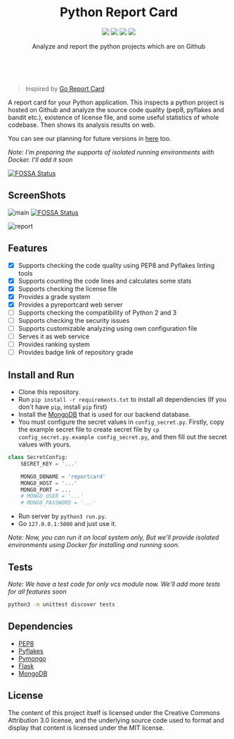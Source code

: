 <br><br>

<h1 align="center">Python Report Card</h1>

<p align="center">
  <a href="/LICENSE"><img src="https://img.shields.io/badge/license-MIT-blue.svg"/></a>
  <a href="https://docs.python.org/3/index.html"><img src="https://img.shields.io/badge/python-3.6-blue.svg"/></a>
  <a href="https://www.python.org/dev/peps/pep-0008"><img src="https://img.shields.io/badge/code%20style-PEP8-brightgreen.svg"/></a>
  <a href="https://travis-ci.org/mingrammer/pyreportcard"><img src="https://travis-ci.org/mingrammer/pyreportcard.svg?branch=master"/></a>
</p>

<p align="center">
  Analyze and report the python projects which are on Github
</p>

<br><br><br>

> Inspired by [Go Report Card](https://github.com/gojp/goreportcard)

A report card for your Python application. This inspects a python project is hosted on Github and analyze the source code quality (pep8, pyflakes and bandit etc.), existence of license file, and some useful statistics of whole codebase. Then shows its analysis results on web.

You can see our planning for future versions in [here](https://github.com/mingrammer/pyreportcard/projects/1) too.

*Note: I'm preparing the supports of isolated running environments with Docker. I'll add it soon*


[![FOSSA Status](https://app.fossa.io/api/projects/git%2Bgithub.com%2Fmingrammer%2Fpyreportcard.svg?type=large)](https://app.fossa.io/projects/git%2Bgithub.com%2Fmingrammer%2Fpyreportcard?ref=badge_large)

## ScreenShots

![main](screenshots/main.png)
[![FOSSA Status](https://app.fossa.io/api/projects/git%2Bgithub.com%2Fmingrammer%2Fpyreportcard.svg?type=shield)](https://app.fossa.io/projects/git%2Bgithub.com%2Fmingrammer%2Fpyreportcard?ref=badge_shield)

![report](screenshots/report.png)

## Features

* [x] Supports checking the code quality using PEP8 and Pyflakes linting tools
* [x] Supports counting the code lines and calculates some stats
* [x] Supports checking the license file
* [x] Provides a grade system
* [x] Provides a pyreportcard web server
* [ ] Supports checking the compatibility of Python 2 and 3
* [ ] Supports checking the security issues
* [ ] Supports customizable analyzing using own configuration file
* [ ] Serves it as web service
* [ ] Provides ranking system
* [ ] Provides badge link of repository grade

## Install and Run

* Clone this repository.
* Run `pip install -r requirements.txt` to install all dependencies (If you don't have `pip`, install `pip` first)
* Install the [MongoDB](https://www.mongodb.com/) that is used for our backend database.
* You must configure the secret values in `config_secret.py`. Firstly, copy the example secret file to create secret file by `cp config_secret.py.example config_secret.py`, and then fill out the secret values with yours.

```python
class SecretConfig:
    SECRET_KEY = '...'

    MONGO_DBNAME = 'reportcard'
    MONGO_HOST = '...'
    MONGO_PORT = ...
    # MONGO_USER = '...'
    # MONGO_PASSWORD = '...'
```

* Run server by `python3 run.py`.
* Go `127.0.0.1:5000` and just use it.

*Note: Now, you can run it on local system only, But we'll provide isolated environments using Docker for installing and running soon.*

## Tests

*Note: We have a test code for only vcs module now. We'll add more tests for all features soon*

```bash
python3 -m unittest discover tests
```

## Dependencies
* [PEP8](http://pep8.readthedocs.io/en/release-1.7.x/)
* [Pyflakes](https://github.com/PyCQA/pyflakes)
* [Pymongo](https://github.com/mongodb/mongo-python-driver)
* [Flask](https://github.com/pallets/flask)
* [MongoDB](https://github.com/mongodb/mongo)

## License
The content of this project itself is licensed under the Creative Commons Attribution 3.0 license, and the underlying source code used to format and display that content is licensed under the MIT license.